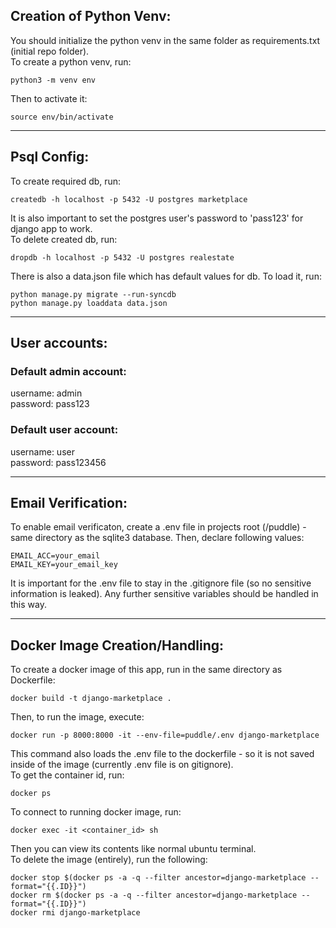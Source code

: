 ## Creation of Python Venv:
You should initialize the python venv in the same folder as requirements.txt (initial repo folder).<br>To create a python venv, run:
```
python3 -m venv env
```
Then to activate it:
```
source env/bin/activate
```
---
## Psql Config:
To create required db, run:
```
createdb -h localhost -p 5432 -U postgres marketplace
```
It is also important to set the postgres user's password to 'pass123' for django app to work.<br>
To delete created db, run:
```
dropdb -h localhost -p 5432 -U postgres realestate
```
There is also a data.json file which has default values for db. To load it, run:
```
python manage.py migrate --run-syncdb
python manage.py loaddata data.json
```
---
## User accounts:
### Default admin account:
username: admin
<br>
password: pass123

### Default user account:
username: user
<br>
password: pass123456

---
## Email Verification:
To enable email verificaton, create a .env file in projects root (/puddle) - same directory as the sqlite3 database. Then, declare following values:
```
EMAIL_ACC=your_email
EMAIL_KEY=your_email_key
```
It is important for the .env file to stay in the .gitignore file (so no sensitive information is leaked). Any further sensitive variables should be handled in this way.

---
## Docker Image Creation/Handling:
To create a docker image of this app, run in the same directory as Dockerfile:
```
docker build -t django-marketplace .
```
Then, to run the image, execute:
```
docker run -p 8000:8000 -it --env-file=puddle/.env django-marketplace
```
This command also loads the .env file to the dockerfile - so it is not saved inside of the image (currently .env file is on gitignore).
<br>
To get the container id, run:
```
docker ps
```
To connect to running docker image, run:
```
docker exec -it <container_id> sh
```
Then you can view its contents like normal ubuntu terminal.<br>
To delete the image (entirely), run the following:
```
docker stop $(docker ps -a -q --filter ancestor=django-marketplace --format="{{.ID}}")
docker rm $(docker ps -a -q --filter ancestor=django-marketplace --format="{{.ID}}")
docker rmi django-marketplace
```